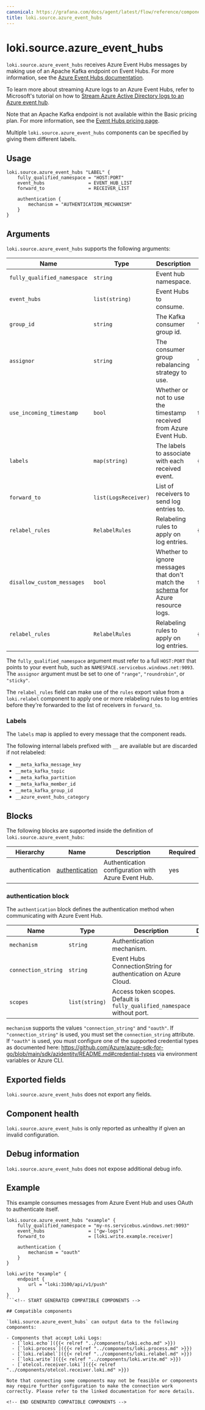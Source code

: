 ```yaml
---
canonical: https://grafana.com/docs/agent/latest/flow/reference/components/loki.source.azure_event_hubs/
title: loki.source.azure_event_hubs
---
```


# loki.source.azure_event_hubs

`loki.source.azure_event_hubs` receives Azure Event Hubs messages by making use of an Apache Kafka
endpoint on Event Hubs. For more information, see
the [Azure Event Hubs documentation](https://learn.microsoft.com/en-us/azure/event-hubs/azure-event-hubs-kafka-overview).

To learn more about streaming Azure logs to an Azure Event Hubs, refer to 
Microsoft's tutorial on how to [Stream Azure Active Directory logs to an Azure event hub](https://learn.microsoft.com/en-us/azure/active-directory/reports-monitoring/tutorial-azure-monitor-stream-logs-to-event-hub).

Note that an Apache Kafka endpoint is not available within the Basic pricing plan. For more information, see
the [Event Hubs pricing page](https://azure.microsoft.com/en-us/pricing/details/event-hubs/).

Multiple `loki.source.azure_event_hubs` components can be specified by giving them
different labels.

## Usage

```river
loki.source.azure_event_hubs "LABEL" {
	fully_qualified_namespace = "HOST:PORT"
	event_hubs                = EVENT_HUB_LIST
	forward_to                = RECEIVER_LIST

	authentication {
		mechanism = "AUTHENTICATION_MECHANISM"
	}
}
```

## Arguments

`loki.source.azure_event_hubs` supports the following arguments:

 Name                        | Type                 | Description                                                                                                                                                             | Default                          | Required 
-----------------------------|----------------------|-------------------------------------------------------------------------------------------------------------------------------------------------------------------------|----------------------------------|----------
 `fully_qualified_namespace` | `string`             | Event hub namespace.                                                                             |                                  | yes      
 `event_hubs`                | `list(string)`       | Event Hubs to consume.                                                                                                                                                  |                                  | yes      
 `group_id`                  | `string`             | The Kafka consumer group id.                                                                                                                                            | `"loki.source.azure_event_hubs"` | no       
 `assignor`                  | `string`             | The consumer group rebalancing strategy to use.                                                                                                                         | `"range"`                        | no       
 `use_incoming_timestamp`    | `bool`               | Whether or not to use the timestamp received from Azure Event Hub.                                                                                                      | `false`                          | no       
 `labels`                    | `map(string)`        | The labels to associate with each received event.                                                                                                                       | `{}`                             | no       
 `forward_to`                | `list(LogsReceiver)` | List of receivers to send log entries to.                                                                                                                               |                                  | yes      
 `relabel_rules`             | `RelabelRules`       | Relabeling rules to apply on log entries.                                                                                                                               | `{}`                             | no       
 `disallow_custom_messages`  | `bool`               | Whether to ignore messages that don't match the [schema](https://learn.microsoft.com/en-us/azure/azure-monitor/essentials/resource-logs-schema) for Azure resource logs. | `false`                          | no       
 `relabel_rules`             | `RelabelRules`       | Relabeling rules to apply on log entries.                                                                                                                               | `{}`                             | no       

The `fully_qualified_namespace` argument must refer to a full `HOST:PORT` that points to your event hub, such as `NAMESPACE.servicebus.windows.net:9093`.
The `assignor` argument must be set to one of `"range"`, `"roundrobin"`, or `"sticky"`.

The `relabel_rules` field can make use of the `rules` export value from a
`loki.relabel` component to apply one or more relabeling rules to log entries
before they're forwarded to the list of receivers in `forward_to`.

### Labels

The `labels` map is applied to every message that the component reads.

The following internal labels prefixed with `__` are available but are discarded if not relabeled:

- `__meta_kafka_message_key`
- `__meta_kafka_topic`
- `__meta_kafka_partition`
- `__meta_kafka_member_id`
- `__meta_kafka_group_id`
- `__azure_event_hubs_category`

## Blocks

The following blocks are supported inside the definition of `loki.source.azure_event_hubs`:

 Hierarchy      | Name             | Description                                        | Required 
----------------|------------------|----------------------------------------------------|----------
 authentication | [authentication] | Authentication configuration with Azure Event Hub. | yes      

[authentication]: #authentication-block

### authentication block

The `authentication` block defines the authentication method when communicating with Azure Event Hub.

 Name                | Type           | Description                                                               | Default | Required 
---------------------|----------------|---------------------------------------------------------------------------|---------|----------
 `mechanism`         | `string`       | Authentication mechanism.                                                 |         | yes      
 `connection_string` | `string`       | Event Hubs ConnectionString for authentication on Azure Cloud.            |         | no       
 `scopes`            | `list(string)` | Access token scopes. Default is `fully_qualified_namespace` without port. |         | no       

`mechanism` supports the values `"connection_string"` and `"oauth"`. If `"connection_string"` is used,
you must set the `connection_string` attribute. If `"oauth"` is used, you must configure one of the supported credential
types as documented
here: https://github.com/Azure/azure-sdk-for-go/blob/main/sdk/azidentity/README.md#credential-types via environment
variables or Azure CLI.

## Exported fields

`loki.source.azure_event_hubs` does not export any fields.

## Component health

`loki.source.azure_event_hubs` is only reported as unhealthy if given an invalid
configuration.

## Debug information

`loki.source.azure_event_hubs` does not expose additional debug info.

## Example

This example consumes messages from Azure Event Hub and uses OAuth to authenticate itself.

```river
loki.source.azure_event_hubs "example" {
	fully_qualified_namespace = "my-ns.servicebus.windows.net:9093"
	event_hubs                = ["gw-logs"]
	forward_to                = [loki.write.example.receiver]

	authentication {
		mechanism = "oauth"
	}
}

loki.write "example" {
	endpoint {
		url = "loki:3100/api/v1/push"
	}
}
```<!-- START GENERATED COMPATIBLE COMPONENTS -->

## Compatible components

`loki.source.azure_event_hubs` can output data to the following components:

- Components that accept Loki Logs:
  - [`loki.echo`]({{< relref "../components/loki.echo.md" >}})
  - [`loki.process`]({{< relref "../components/loki.process.md" >}})
  - [`loki.relabel`]({{< relref "../components/loki.relabel.md" >}})
  - [`loki.write`]({{< relref "../components/loki.write.md" >}})
  - [`otelcol.receiver.loki`]({{< relref "../components/otelcol.receiver.loki.md" >}})

Note that connecting some components may not be feasible or components may require further configuration to make the connection work correctly. Please refer to the linked documentation for more details.

<!-- END GENERATED COMPATIBLE COMPONENTS -->
